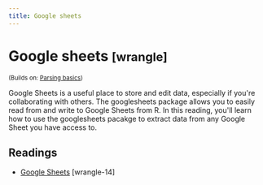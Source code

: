 ```yaml
---
title: Google sheets
---
```


<!-- Generated automatically from googlesheets.yml. Do not edit by hand -->

# Google sheets <small class='wrangle'>[wrangle]</small>
<small>(Builds on: [Parsing basics](parse-basics.md))</small>

Google Sheets is a useful place to store and edit data, especially if you're 
collaborating with others. The googlesheets package allows you to easily read 
from and write to Google Sheets from R. In this reading, you'll learn how to use
the googlesheets pacakge to extract data from any Google Sheet you have access
to.

## Readings

  * [Google Sheets](https://dcl-wrangle.stanford.edu/googlesheets.html) [wrangle-14]


